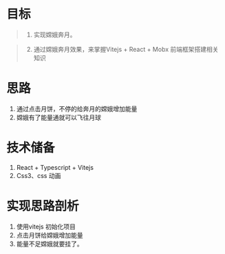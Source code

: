 # 目标
> 1. 实现嫦娥奔月。

> 2. 通过嫦娥奔月效果，来掌握Vitejs + React + Mobx 前端框架搭建相关知识

# 思路
1.  通过点击月饼，不停的给奔月的嫦娥增加能量
2.  嫦娥有了能量通就可以飞往月球

# 技术储备
1. React + Typescript + Vitejs
2. Css3、css 动画

# 实现思路剖析

1. 使用vitejs 初始化项目
2. 点击月饼给嫦娥增加能量
3. 能量不足嫦娥就要挂了。
